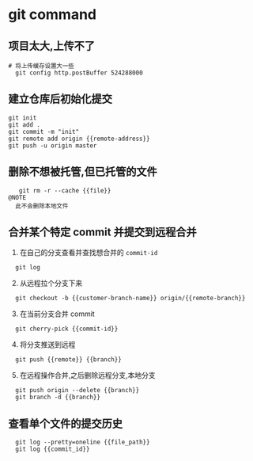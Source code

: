 # git command

## 项目太大,上传不了
```
# 将上传缓存设置大一些
  git config http.postBuffer 524288000
```

## 建立仓库后初始化提交
```
git init
git add .
git commit -m "init"
git remote add origin {{remote-address}}
git push -u origin master
```

## 删除不想被托管,但已托管的文件
```
   git rm -r --cache {{file}}
@NOTE
  此不会删除本地文件
```

## 合并某个特定 commit 并提交到远程合并
1) 在自己的分支查看并查找想合并的 `commit-id`
```
  git log
```
2) 从远程拉个分支下来
```
  git checkout -b {{customer-branch-name}} origin/{{remote-branch}}
```
3) 在当前分支合并 commit
```
  git cherry-pick {{commit-id}}
```
4) 将分支推送到远程
```
  git push {{remote}} {{branch}}
```
5) 在远程操作合并,之后删除远程分支,本地分支
```
  git push origin --delete {{branch}}
  git branch -d {{branch}}
```

## 查看单个文件的提交历史
```
  git log --pretty=oneline {{file_path}}
  git log {{commit_id}}
```
